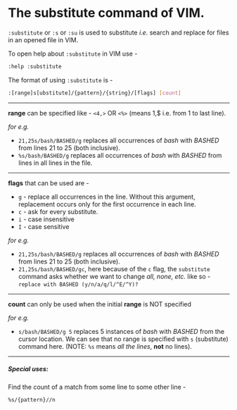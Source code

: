 The substitute command of VIM.
===

`:substitute` or `:s` or `:su` is used to substitute *i.e.* search and replace
for files in an opened file in VIM.

To open help about `:substitute` in VIM use - 
```bash
:help :substitute
```

The format of using `:substitute` is -

```bash
:[range]s[ubstitute]/{pattern}/{string}/[flags] [count]
```

---
**range** can be specified like - `<4,>` OR `<%>` (means 1,$ i.e. from 1 to last line).

*for e.g.* 
* `21,25s/bash/BASHED/g` replaces all occurrences of *bash* with *BASHED* from lines
21 to 25 (both inclusive).
* `%s/bash/BASHED/g` replaces all occurrences of *bash* with *BASHED* from lines
in all lines in the file.

---
**flags** that can be used are -
* `g` - replace all occurrences in the line.  Without this argument,
replacement occurs only for the first occurrence in each line.
* `c` - ask for every substitute.
* `i` - case insensitive
* `I` - case sensitive

*for e.g.* 
* `21,25s/bash/BASHED/g` replaces all occurrences of *bash* with *BASHED* from lines
21 to 25 (both inclusive).
* `21,25s/bash/BASHED/gc`, here because of the `c` flag, the `substitute` command
asks whether we want to change *all, none, etc.* like so - 
`replace with BASHED (y/n/a/q/l/^E/^Y)?`

---
**count** can only be used when the initial **range** is NOT specified

*for e.g.*
* `s/bash/BASHED/g 5` replaces 5 instances of *bash* with *BASHED* from the cursor location.
We can see that no range is specified with `s` (substitute) command here.
(NOTE: `%s` means *all the lines*, **not** no lines).

---
##### Special uses:
Find the count of a match from some line to some other line - 
```bash
%s/{pattern}//n
```